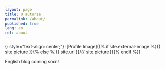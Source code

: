 ```yaml
---
layout: page
title: O autorze
permalink: /about/
published: true
lang: en
ref: about
---
```


{: style="text-align: center;"}
![Profile Image]({% if site.external-image %}{{ site.picture }}{% else %}{{ site.url }}/{{ site.picture }}{% endif %})

English blog coming soon!
